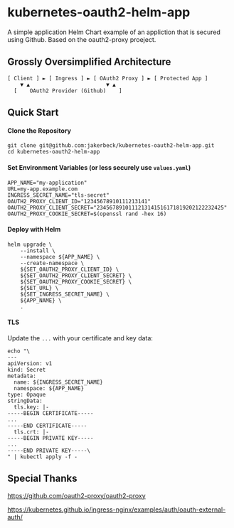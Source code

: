 # kubernetes-oauth2-helm-app
A simple application Helm Chart example of an appliction that is secured using Github.  Based on the oauth2-proxy proeject.


## Grossly Oversimplified Architecture
```
[ Client ] ► [ Ingress ] ► [ OAuth2 Proxy ] ► [ Protected App ] 
    ▼ ▲                        ▼ ▲
  [    OAuth2 Provider (Github)    ]
```

## Quick Start
#### Clone the Repository
```
git clone git@github.com:jakerbeck/kubernetes-oauth2-helm-app.git
cd kubernetes-oauth2-helm-app
```

#### Set Environment Variables (or less securely use `values.yaml`)
```
APP_NAME="my-application"
URL=my-app.example.com
INGRESS_SECRET_NAME="tls-secret"
OAUTH2_PROXY_CLIENT_ID="12345678910111213141"
OAUTH2_PROXY_CLIENT_SECRET="2345678910111213141516171819202122232425"
OAUTH2_PROXY_COOKIE_SECRET=$(openssl rand -hex 16)
```

#### Deploy with Helm
```
helm upgrade \
    --install \
    --namespace ${APP_NAME} \
    --create-namespace \
    ${SET_OAUTH2_PROXY_CLIENT_ID} \
    ${SET_OAUTH2_PROXY_CLIENT_SECRET} \
    ${SET_OAUTH2_PROXY_COOKIE_SECRET} \
    ${SET_URL} \
    ${SET_INGRESS_SECRET_NAME} \
    ${APP_NAME} \
    .
```

#### TLS
Update the `...` with your certificate and key data:
```
echo "\
---
apiVersion: v1
kind: Secret
metadata:
  name: ${INGRESS_SECRET_NAME}
  namespace: ${APP_NAME}
type: Opaque
stringData:
  tls.key: |-
-----BEGIN CERTIFICATE-----
...
-----END CERTIFICATE-----
  tls.crt: |-
-----BEGIN PRIVATE KEY-----
...
-----END PRIVATE KEY-----\
" | kubectl apply -f -
```

## Special Thanks
https://github.com/oauth2-proxy/oauth2-proxy

https://kubernetes.github.io/ingress-nginx/examples/auth/oauth-external-auth/
